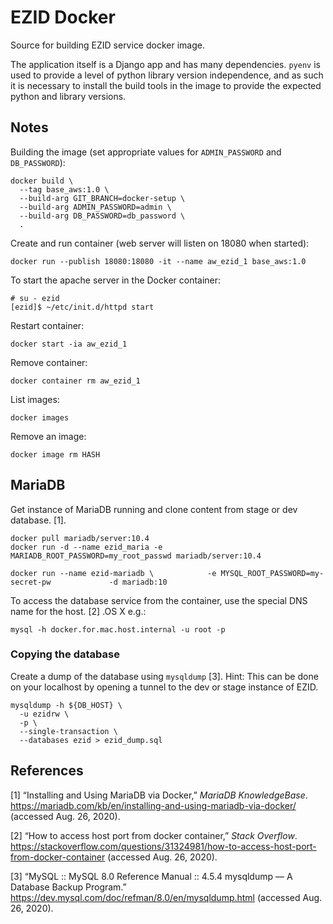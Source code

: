 EZID Docker
===========

Source for building EZID service docker image.

The application itself is a Django app and has many dependencies.
`pyenv` is used to provide a level of python library version
independence, and as such it is necessary to install the build tools in
the image to provide the expected python and library versions.

Notes
-----

Building the image (set appropriate values for `ADMIN_PASSWORD` and
`DB_PASSWORD`):

    docker build \
      --tag base_aws:1.0 \
      --build-arg GIT_BRANCH=docker-setup \
      --build-arg ADMIN_PASSWORD=admin \
      --build-arg DB_PASSWORD=db_password \
      .

Create and run container (web server will listen on 18080 when started):

    docker run --publish 18080:18080 -it --name aw_ezid_1 base_aws:1.0

To start the apache server in the Docker container:

    # su - ezid
    [ezid]$ ~/etc/init.d/httpd start

Restart container:

    docker start -ia aw_ezid_1

Remove container:

    docker container rm aw_ezid_1

List images:

    docker images  

Remove an image:

    docker image rm HASH

MariaDB
-------

Get instance of MariaDB running and clone content from stage or dev
database. \[1\].

    docker pull mariadb/server:10.4
    docker run -d --name ezid_maria -e MARIADB_ROOT_PASSWORD=my_root_passwd mariadb/server:10.4

`docker run --name ezid-mariadb \            -e MYSQL_ROOT_PASSWORD=my-secret-pw             -d mariadb:10`

To access the database service from the container, use the special DNS
name for the host. \[2\] .OS X e.g.:

    mysql -h docker.for.mac.host.internal -u root -p

### Copying the database

Create a dump of the database using `mysqldump` \[3\]. Hint: This can be
done on your localhost by opening a tunnel to the dev or stage instance
of EZID.

    mysqldump -h ${DB_HOST} \
      -u ezidrw \
      -p \
      --single-transaction \
      --databases ezid > ezid_dump.sql

References
----------

<div id="refs" class="references">

<div id="ref-InstallingUsingMariaDB">

\[1\] “Installing and Using MariaDB via Docker,” *MariaDB
KnowledgeBase*.
<https://mariadb.com/kb/en/installing-and-using-mariadb-via-docker/>
(accessed Aug. 26, 2020).

</div>

<div id="ref-HowAccessHost">

\[2\] “How to access host port from docker container,” *Stack Overflow*.
<https://stackoverflow.com/questions/31324981/how-to-access-host-port-from-docker-container>
(accessed Aug. 26, 2020).

</div>

<div id="ref-MySQLMySQLReference">

\[3\] “MySQL :: MySQL 8.0 Reference Manual :: 4.5.4 mysqldump — A
Database Backup Program.”
<https://dev.mysql.com/doc/refman/8.0/en/mysqldump.html> (accessed Aug.
26, 2020).

</div>

</div>
